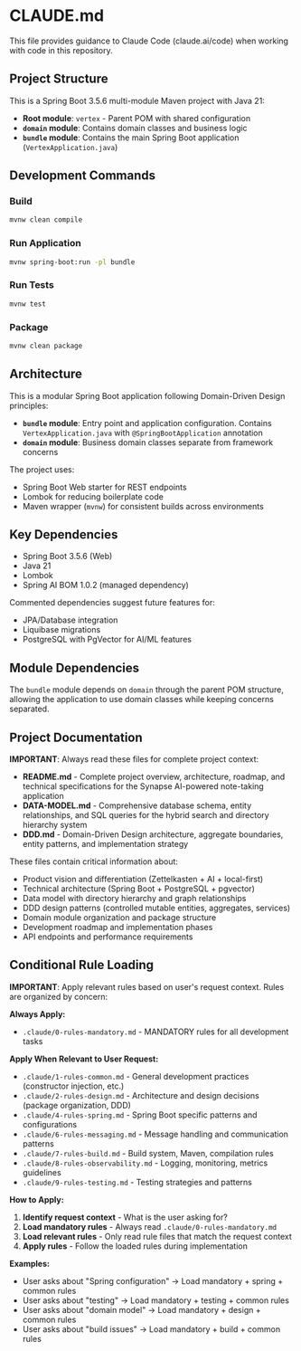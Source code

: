 # CLAUDE.md

This file provides guidance to Claude Code (claude.ai/code) when working with code in this repository.

## Project Structure

This is a Spring Boot 3.5.6 multi-module Maven project with Java 21:

- **Root module**: `vertex` - Parent POM with shared configuration
- **`domain` module**: Contains domain classes and business logic
- **`bundle` module**: Contains the main Spring Boot application (`VertexApplication.java`)

## Development Commands

### Build
```bash
mvnw clean compile
```

### Run Application
```bash
mvnw spring-boot:run -pl bundle
```

### Run Tests
```bash
mvnw test
```

### Package
```bash
mvnw clean package
```

## Architecture

This is a modular Spring Boot application following Domain-Driven Design principles:

- **`bundle` module**: Entry point and application configuration. Contains `VertexApplication.java` with `@SpringBootApplication` annotation
- **`domain` module**: Business domain classes separate from framework concerns

The project uses:
- Spring Boot Web starter for REST endpoints
- Lombok for reducing boilerplate code
- Maven wrapper (`mvnw`) for consistent builds across environments

## Key Dependencies

- Spring Boot 3.5.6 (Web)
- Java 21
- Lombok
- Spring AI BOM 1.0.2 (managed dependency)

Commented dependencies suggest future features for:
- JPA/Database integration
- Liquibase migrations
- PostgreSQL with PgVector for AI/ML features

## Module Dependencies

The `bundle` module depends on `domain` through the parent POM structure, allowing the application to use domain classes while keeping concerns separated.

## Project Documentation

**IMPORTANT**: Always read these files for complete project context:

- **README.md** - Complete project overview, architecture, roadmap, and technical specifications for the Synapse AI-powered note-taking application
- **DATA-MODEL.md** - Comprehensive database schema, entity relationships, and SQL queries for the hybrid search and directory hierarchy system
- **DDD.md** - Domain-Driven Design architecture, aggregate boundaries, entity patterns, and implementation strategy

These files contain critical information about:
- Product vision and differentiation (Zettelkasten + AI + local-first)
- Technical architecture (Spring Boot + PostgreSQL + pgvector)
- Data model with directory hierarchy and graph relationships
- DDD design patterns (controlled mutable entities, aggregates, services)
- Domain module organization and package structure
- Development roadmap and implementation phases
- API endpoints and performance requirements

## Conditional Rule Loading

**IMPORTANT**: Apply relevant rules based on user's request context. Rules are organized by concern:

**Always Apply:**
- `.claude/0-rules-mandatory.md` - MANDATORY rules for all development tasks

**Apply When Relevant to User Request:**
- `.claude/1-rules-common.md` - General development practices (constructor injection, etc.)
- `.claude/2-rules-design.md` - Architecture and design decisions (package organization, DDD)
- `.claude/4-rules-spring.md` - Spring Boot specific patterns and configurations
- `.claude/6-rules-messaging.md` - Message handling and communication patterns
- `.claude/7-rules-build.md` - Build system, Maven, compilation rules
- `.claude/8-rules-observability.md` - Logging, monitoring, metrics guidelines
- `.claude/9-rules-testing.md` - Testing strategies and patterns

**How to Apply:**
1. **Identify request context** - What is the user asking for?
2. **Load mandatory rules** - Always read `.claude/0-rules-mandatory.md`
3. **Load relevant rules** - Only read rule files that match the request context
4. **Apply rules** - Follow the loaded rules during implementation

**Examples:**
- User asks about "Spring configuration" → Load mandatory + spring + common rules
- User asks about "testing" → Load mandatory + testing + common rules
- User asks about "domain model" → Load mandatory + design + common rules
- User asks about "build issues" → Load mandatory + build + common rules